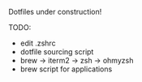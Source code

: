 Dotfiles under construction!

TODO:
- edit .zshrc
- dotfile sourcing script
- brew -> iterm2 -> zsh -> ohmyzsh
- brew script for applications
